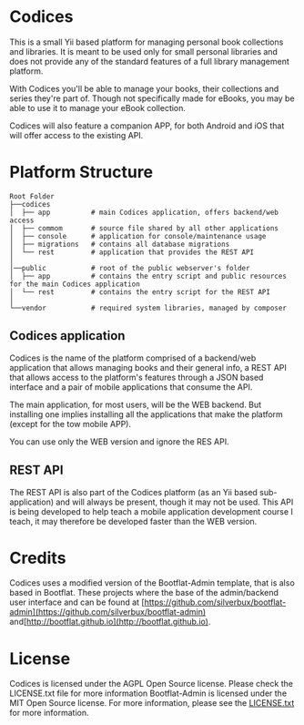 Codices
=======

This is a small Yii based platform for managing personal book collections and libraries. It is meant to be used only 
for small personal libraries and does not provide any of the standard features of a full library management platform.

With Codices you'll be able to manage your books, their collections and series they're part of. Though not specifically 
made for eBooks, you may be able to use it to manage your eBook collection.

Codices will also feature a companion APP, for both Android and iOS that will offer access to the existing API.

# Platform Structure

```
Root Folder
├──codices
│  ├── app          # main Codices application, offers backend/web access
│  ├── commom       # source file shared by all other applications
│  ├── console      # application for console/maintenance usage
│  ├── migrations   # contains all database migrations
│  └── rest         # application that provides the REST API
│
│──public           # root of the public webserver's folder
│  ├── app          # contains the entry script and public resources for the main Codices application
│  └── rest         # contains the entry script for the REST API
│
└──vendor           # required system libraries, managed by composer
```

## Codices application

Codices is the name of the platform comprised of a backend/web application that allows managing books and their general 
info, a REST API that allows access to the platform's features through a JSON based interface and a pair of mobile 
applications that consume the API.

The main application, for most users, will be the WEB backend. But installing one implies installing all the applications
that make the platform (except for the tow mobile APP).

You can use only the WEB version and ignore the RES API.

## REST API

The REST API is also part of the Codices platform (as an Yii based sub-application) and will always be present, though 
it may not be used. This API is being developed to help teach a mobile application development course I teach, it may 
therefore be developed faster than the WEB version.

# Credits

Codices uses a modified version of the Bootflat-Admin template, that is also based in Bootflat. These projects where 
the base of the admin/backend user interface and can be found 
at [https://github.com/silverbux/bootflat-admin](https://github.com/silverbux/bootflat-admin)
and[http://bootflat.github.io](http://bootflat.github.io).

# License

Codices is licensed under the AGPL Open Source license. Please check the LICENSE.txt file for more information
Bootflat-Admin is licensed under the MIT Open Source license. For more information, please see the 
[LICENSE.txt](https://raw.githubusercontent.com/Knitter/codices/master/LICENSE.txt) for more information.
